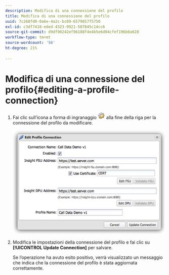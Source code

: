```yaml
---
description: Modifica di una connessione del profilo
title: Modifica di una connessione del profilo
uuid: 7c268fd0-0a6e-4a2c-bc09-6579857f5750
exl-id: c3df7418-eded-4323-9921-507845c14cc6
source-git-commit: d9df90242ef96188f4e4b5e6d04cfef196b0a628
workflow-type: tm+mt
source-wordcount: '56'
ht-degree: 21%

---
```


# Modifica di una connessione del profilo{#editing-a-profile-connection}

1. Fai clic sull’icona a forma di ingranaggio ![](assets/edit_icon.png) alla fine della riga per la connessione del profilo da modificare.

   ![](assets/edit_profile_connection.png)

1. Modifica le impostazioni della connessione del profilo e fai clic su **[!UICONTROL Update Connection]** per salvare.

   Se l’operazione ha avuto esito positivo, verrà visualizzato un messaggio che indica che la connessione del profilo è stata aggiornata correttamente.
